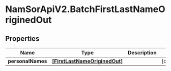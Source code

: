 # NamSorApiV2.BatchFirstLastNameOriginedOut

## Properties
Name | Type | Description | Notes
------------ | ------------- | ------------- | -------------
**personalNames** | [**[FirstLastNameOriginedOut]**](FirstLastNameOriginedOut.md) |  | [optional] 


